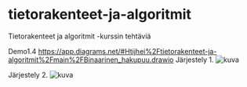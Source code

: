 # tietorakenteet-ja-algoritmit
Tietorakenteet ja algoritmit -kurssin tehtäviä

Demo1.4
https://app.diagrams.net/#Htijhei%2Ftietorakenteet-ja-algoritmit%2Fmain%2FBinaarinen_hakupuu.drawio
Järjestely 1. 
![kuva](https://github.com/tijhei/tietorakenteet-ja-algoritmit/assets/147502031/42e16477-9af1-4eee-bd0a-931aec769ed8)

Järjestely 2.
![kuva](https://github.com/tijhei/tietorakenteet-ja-algoritmit/assets/147502031/4eb5bbcf-9435-4339-bdeb-c236fc833e55)
